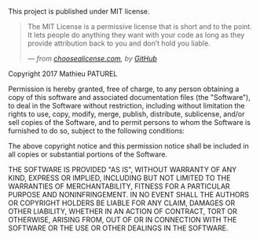 This project is published under MIT license.

> The MIT License is a permissive license that is short and to the point. It lets people do anything
they want with your code as long as they provide attribution back to you and don’t hold you liable.
>
> — *from [choosealicense.com](http://choosealicense.com), by [GitHub](https://github.com)*

Copyright 2017 Mathieu PATUREL

Permission is hereby granted, free of charge, to any person obtaining a copy of this software and
associated documentation files (the "Software"), to deal in the Software without restriction,
including without limitation the rights to use, copy, modify, merge, publish, distribute,
sublicense, and/or sell copies of the Software, and to permit persons to whom the Software is
furnished to do so, subject to the following conditions:

The above copyright notice and this permission notice shall be included in all copies or substantial
portions of the Software.

THE SOFTWARE IS PROVIDED "AS IS", WITHOUT WARRANTY OF ANY KIND, EXPRESS OR IMPLIED, INCLUDING BUT
NOT LIMITED TO THE WARRANTIES OF MERCHANTABILITY, FITNESS FOR A PARTICULAR PURPOSE AND
NONINFRINGEMENT. IN NO EVENT SHALL THE AUTHORS OR COPYRIGHT HOLDERS BE LIABLE FOR ANY CLAIM, DAMAGES
OR OTHER LIABILITY, WHETHER IN AN ACTION OF CONTRACT, TORT OR OTHERWISE, ARISING FROM, OUT OF OR IN
CONNECTION WITH THE SOFTWARE OR THE USE OR OTHER DEALINGS IN THE SOFTWARE.
